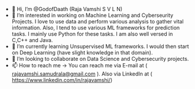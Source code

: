 - 👋 Hi, I’m @GodofDaath (Raja Vamshi S V L N)
- 👀 I’m interested in working on Machine Learning and Cyberseurity Projects. I love to use data and perform various analysis to gather vital information. Also, I tend to use various ML frameworks for prediction tasks. I mainly use Python for these tasks. I am also well versed in C,C++ and Java.
- 🌱 I’m currently learning Unsupervised ML frameworks. I would then start on Deep Learning (have slight knowledge in that domain).
- 💞️ I’m looking to collaborate on Data Science and Cybersecurity projects.
- 📫 How to reach me -> You can reach me via E-mail at ( rajavamshi.samudrala@gmail.com ). Also via LinkedIn at ( https://www.linkedin.com/in/rajavamshi/)
<!--
**GodofDaath/GodofDaath** is a ✨ _special_ ✨ repository because its `README.md` (this file) appears on your GitHub profile.
-->
